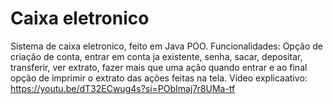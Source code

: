 # Caixa eletronico
 Sistema de caixa eletronico, feito em Java POO.
 Funcionalidades: Opção de criação de conta, entrar em conta ja existente, senha, sacar, depositar, transferir, ver extrato, fazer mais que uma ação quando entrar e ao final opção de imprimir o extrato das ações feitas na tela. 
 Vídeo explicaativo: https://youtu.be/dT32ECwug4s?si=PObImaj7r8UMa-tf 
